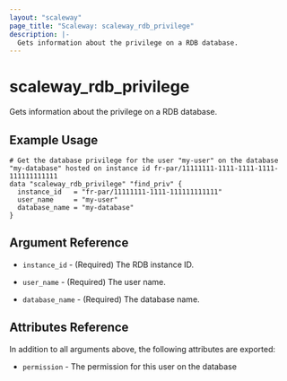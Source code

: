 ```yaml
---
layout: "scaleway"
page_title: "Scaleway: scaleway_rdb_privilege"
description: |-
  Gets information about the privilege on a RDB database.
---
```


# scaleway_rdb_privilege

Gets information about the privilege on a RDB database.

## Example Usage

```hcl
# Get the database privilege for the user "my-user" on the database "my-database" hosted on instance id fr-par/11111111-1111-1111-1111-111111111111
data "scaleway_rdb_privilege" "find_priv" {
  instance_id   = "fr-par/11111111-1111-111111111111"
  user_name     = "my-user"
  database_name = "my-database"
}
```

## Argument Reference

- `instance_id` - (Required) The RDB instance ID.

- `user_name` - (Required) The user name.

- `database_name` - (Required) The database name.
## Attributes Reference

In addition to all arguments above, the following attributes are exported:

- `permission` - The permission for this user on the database
